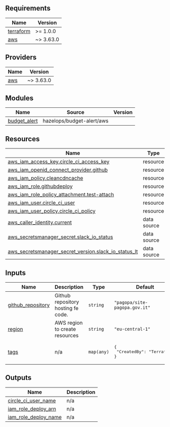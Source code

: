 ## Requirements

| Name | Version |
|------|---------|
| <a name="requirement_terraform"></a> [terraform](#requirement\_terraform) | >= 1.0.0 |
| <a name="requirement_aws"></a> [aws](#requirement\_aws) | ~> 3.63.0 |

## Providers

| Name | Version |
|------|---------|
| <a name="provider_aws"></a> [aws](#provider\_aws) | ~> 3.63.0 |

## Modules

| Name | Source | Version |
|------|--------|---------|
| <a name="module_budget_alert"></a> [budget\_alert](#module\_budget\_alert) | hazelops/budget-alert/aws |  |

## Resources

| Name | Type |
|------|------|
| [aws_iam_access_key.circle_ci_access_key](https://registry.terraform.io/providers/hashicorp/aws/latest/docs/resources/iam_access_key) | resource |
| [aws_iam_openid_connect_provider.github](https://registry.terraform.io/providers/hashicorp/aws/latest/docs/resources/iam_openid_connect_provider) | resource |
| [aws_iam_policy.cleancdncache](https://registry.terraform.io/providers/hashicorp/aws/latest/docs/resources/iam_policy) | resource |
| [aws_iam_role.githubdeploy](https://registry.terraform.io/providers/hashicorp/aws/latest/docs/resources/iam_role) | resource |
| [aws_iam_role_policy_attachment.test-attach](https://registry.terraform.io/providers/hashicorp/aws/latest/docs/resources/iam_role_policy_attachment) | resource |
| [aws_iam_user.circle_ci_user](https://registry.terraform.io/providers/hashicorp/aws/latest/docs/resources/iam_user) | resource |
| [aws_iam_user_policy.circle_ci_policy](https://registry.terraform.io/providers/hashicorp/aws/latest/docs/resources/iam_user_policy) | resource |
| [aws_caller_identity.current](https://registry.terraform.io/providers/hashicorp/aws/latest/docs/data-sources/caller_identity) | data source |
| [aws_secretsmanager_secret.slack_io_status](https://registry.terraform.io/providers/hashicorp/aws/latest/docs/data-sources/secretsmanager_secret) | data source |
| [aws_secretsmanager_secret_version.slack_io_status_lt](https://registry.terraform.io/providers/hashicorp/aws/latest/docs/data-sources/secretsmanager_secret_version) | data source |

## Inputs

| Name | Description | Type | Default | Required |
|------|-------------|------|---------|:--------:|
| <a name="input_github_repository"></a> [github\_repository](#input\_github\_repository) | Github repository hosting fe code. | `string` | `"pagopa/site-pagopa.gov.it"` | no |
| <a name="input_region"></a> [region](#input\_region) | AWS region to create resources | `string` | `"eu-central-1"` | no |
| <a name="input_tags"></a> [tags](#input\_tags) | n/a | `map(any)` | <pre>{<br>  "CreatedBy": "Terraform"<br>}</pre> | no |

## Outputs

| Name | Description |
|------|-------------|
| <a name="output_circle_ci_user_name"></a> [circle\_ci\_user\_name](#output\_circle\_ci\_user\_name) | n/a |
| <a name="output_iam_role_deploy_arn"></a> [iam\_role\_deploy\_arn](#output\_iam\_role\_deploy\_arn) | n/a |
| <a name="output_iam_role_deploy_name"></a> [iam\_role\_deploy\_name](#output\_iam\_role\_deploy\_name) | n/a |
